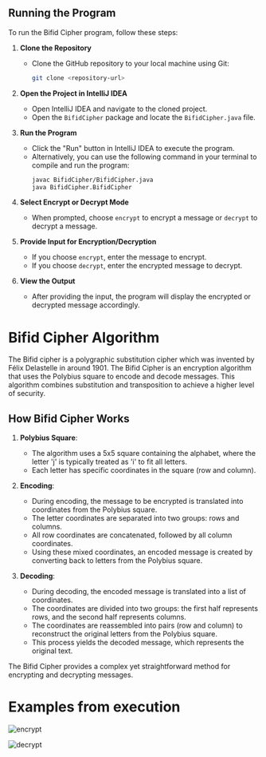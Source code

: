 ## Running the Program

To run the Bifid Cipher program, follow these steps:

1. **Clone the Repository**
   - Clone the GitHub repository to your local machine using Git:
     ```bash
     git clone <repository-url>
     ```

2. **Open the Project in IntelliJ IDEA**
   - Open IntelliJ IDEA and navigate to the cloned project.
   - Open the `BifidCipher` package and locate the `BifidCipher.java` file.

3. **Run the Program**
   - Click the "Run" button in IntelliJ IDEA to execute the program.
   - Alternatively, you can use the following command in your terminal to compile and run the program:
     ```bash
     javac BifidCipher/BifidCipher.java
     java BifidCipher.BifidCipher
     ```

4. **Select Encrypt or Decrypt Mode**
   - When prompted, choose `encrypt` to encrypt a message or `decrypt` to decrypt a message.

5. **Provide Input for Encryption/Decryption**
   - If you choose `encrypt`, enter the message to encrypt.
   - If you choose `decrypt`, enter the encrypted message to decrypt.

6. **View the Output**
   - After providing the input, the program will display the encrypted or decrypted message accordingly.
  
# Bifid Cipher Algorithm

The Bifid cipher is a polygraphic substitution cipher which was invented by Félix Delastelle in around 1901. The Bifid Cipher is an encryption algorithm that uses the Polybius square to encode and decode messages. This algorithm combines substitution and transposition to achieve a higher level of security.

## How Bifid Cipher Works

1. **Polybius Square**:
   - The algorithm uses a 5x5 square containing the alphabet, where the letter 'j' is typically treated as 'i' to fit all letters.
   - Each letter has specific coordinates in the square (row and column).

2. **Encoding**:
   - During encoding, the message to be encrypted is translated into coordinates from the Polybius square.
   - The letter coordinates are separated into two groups: rows and columns.
   - All row coordinates are concatenated, followed by all column coordinates.
   - Using these mixed coordinates, an encoded message is created by converting back to letters from the Polybius square.

3. **Decoding**:
   - During decoding, the encoded message is translated into a list of coordinates.
   - The coordinates are divided into two groups: the first half represents rows, and the second half represents columns.
   - The coordinates are reassembled into pairs (row and column) to reconstruct the original letters from the Polybius square.
   - This process yields the decoded message, which represents the original text.

The Bifid Cipher provides a complex yet straightforward method for encrypting and decrypting messages.

# Examples from execution 

  ![encrypt](https://github.com/gentzhushi/SD-24-G6/assets/147100017/514d4880-7a65-46a7-b5e2-9183c5d09396)

  ![decrypt](https://github.com/gentzhushi/SD-24-G6/assets/147100017/f0b91354-b0ad-40c4-9596-8d8a4a919174)
